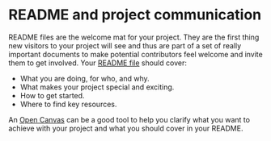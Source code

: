 # README and project communication

README files are the welcome mat for your project.
They are the first thing new visitors to your project will see and thus are part of a set of really important documents to make potential contributors feel welcome and invite them to get involved.
Your [README file](https://mozilla.github.io/open-leadership-training-series/articles/opening-your-project/write-a-great-project-readme/) should cover:
* What you are doing, for who, and why.
* What makes your project special and exciting.
* How to get started.
* Where to find key resources.

An [Open Canvas](https://mozilla.github.io/open-leadership-training-series/articles/opening-your-project/develop-an-open-project-strategy-with-open-canvas/) can be a good tool to help you clarify what you want to achieve with your project and what you should cover in your README.
